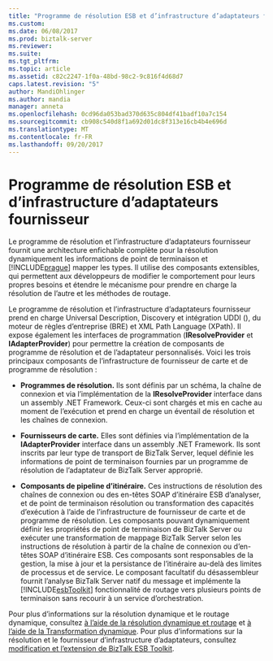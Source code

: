 ```yaml
---
title: "Programme de résolution ESB et d’infrastructure d’adaptateurs fournisseur | Documents Microsoft"
ms.custom: 
ms.date: 06/08/2017
ms.prod: biztalk-server
ms.reviewer: 
ms.suite: 
ms.tgt_pltfrm: 
ms.topic: article
ms.assetid: c82c2247-1f0a-48bd-98c2-9c816f4d68d7
caps.latest.revision: "5"
author: MandiOhlinger
ms.author: mandia
manager: anneta
ms.openlocfilehash: 0cd96da053bad370d635c804df41badf10a7c154
ms.sourcegitcommit: cb908c540d8f1a692d01dc8f313e16cb4b4e696d
ms.translationtype: MT
ms.contentlocale: fr-FR
ms.lasthandoff: 09/20/2017
---
```

# <a name="esb-resolver-and-adapter-provider-framework"></a>Programme de résolution ESB et d’infrastructure d’adaptateurs fournisseur
Le programme de résolution et l’infrastructure d’adaptateurs fournisseur fournit une architecture enfichable complète pour la résolution dynamiquement les informations de point de terminaison et [!INCLUDE[prague](../includes/prague-md.md)] mapper les types. Il utilise des composants extensibles, qui permettent aux développeurs de modifier le comportement pour leurs propres besoins et étendre le mécanisme pour prendre en charge la résolution de l’autre et les méthodes de routage.  
  
 Le programme de résolution et l’infrastructure d’adaptateurs fournisseur prend en charge Universal Description, Discovery et intégration UDDI (), du moteur de règles d’entreprise (BRE) et XML Path Language (XPath). Il expose également les interfaces de programmation (**IResolveProvider** et **IAdapterProvider**) pour permettre la création de composants de programme de résolution et de l’adaptateur personnalisés. Voici les trois principaux composants de l’infrastructure de fournisseur de carte et de programme de résolution :  
  
-   **Programmes de résolution.** Ils sont définis par un schéma, la chaîne de connexion et via l’implémentation de la **IResolveProvider** interface dans un assembly .NET Framework. Ceux-ci sont chargés et mis en cache au moment de l’exécution et prend en charge un éventail de résolution et les chaînes de connexion.  
  
-   **Fournisseurs de carte.** Elles sont définies via l’implémentation de la **IAdapterProvider** interface dans un assembly .NET Framework. Ils sont inscrits par leur type de transport de BizTalk Server, lequel définie les informations de point de terminaison fournies par un programme de résolution de l’adaptateur de BizTalk Server approprié.  
  
-   **Composants de pipeline d’itinéraire.** Ces instructions de résolution des chaînes de connexion ou des en-têtes SOAP d’itinéraire ESB d’analyser, et de point de terminaison résolution ou transformation des capacités d’exécution à l’aide de l’infrastructure de fournisseur de carte et de programme de résolution. Les composants pouvant dynamiquement définir les propriétés de point de terminaison de BizTalk Server ou exécuter une transformation de mappage BizTalk Server selon les instructions de résolution à partir de la chaîne de connexion ou d’en-têtes SOAP d’itinéraire ESB. Ces composants sont responsables de la gestion, la mise à jour et la persistance de l’itinéraire au-delà des limites de processus et de service. Le composant facultatif du désassembleur fournit l’analyse BizTalk Server natif du message et implémente la [!INCLUDE[esbToolkit](../includes/esbtoolkit-md.md)] fonctionnalité de routage vers plusieurs points de terminaison sans recourir à un service d’orchestration.  
  
 Pour plus d’informations sur la résolution dynamique et le routage dynamique, consultez [à l’aide de la résolution dynamique et routage](../esb-toolkit/using-dynamic-resolution-and-routing.md) et [à l’aide de la Transformation dynamique](../esb-toolkit/using-dynamic-transformation.md). Pour plus d’informations sur la résolution et le fournisseur d’infrastructure d’adaptateurs, consultez [modification et l’extension de BizTalk ESB Toolkit](../esb-toolkit/modifying-and-extending-the-biztalk-esb-toolkit.md).
